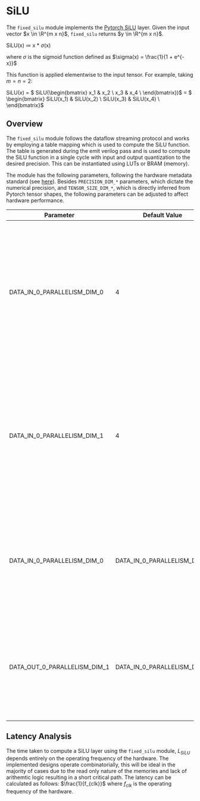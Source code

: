 
# SiLU

The `fixed_silu` module implements the [Pytorch SiLU](https://pytorch.org/docs/stable/generated/torch.nn.SiLU.html) layer. Given the input vector $x \in \R^{m x n}$, `fixed_silu` returns $y \in \R^{m x n}$. 

SiLU(x) $\coloneqq$ x * $\sigma$(x) 
  
where $\sigma$ is the sigmoid function defined as $\sigma(x) = \frac{1}{1 + e^{-x}}$

This function is applied elementwise to the input tensor. For example, taking $m = n = 2$:

SiLU($x$) = $ SiLU(\begin{bmatrix}
x_1 & x_2 \\
x_3 & x_4 \\
\end{bmatrix})$ = $ \begin{bmatrix} SiLU(x_1) & SiLU(x_2) \\
SiLU(x_3) & SiLU(x_4) \\
\end{bmatrix}$


## Overview

The `fixed_silu` module follows the dataflow streaming protocol and works by employing a table mapping which is used to compute the SiLU function. The table is generated during the emit verilog pass and is used to compute the SiLU function in a single cycle with input and output quantization to the desired precision. This can be instantiated using LUTs or BRAM (memory).


The module has the following parameters, following the hardware metadata standard (see [here](https://deepwok.github.io/mase/modules/api/analysis/add_metadata.html#add-hardware-metadata-analysis-pass)). Besides `PRECISION_DIM_*` parameters, which dictate the numerical precision, and `TENSOR_SIZE_DIM_*`, which is directly inferred from Pytorch tensor shapes, the following parameters can be adjusted to affect hardware performance.

| Parameter                    	| Default Value            	| Definition                                                                                                                                                                                                                                     	|
|------------------------------	|--------------------------	|------------------------------------------------------------------------------------------------------------------------------------------------------------------------------------------------------------------------------------------------	|
| DATA_IN_0_PARALLELISM_DIM_0  	| 4                        	| Number of elements per transaction at the input interface. Impacts the area usage by increasing the required FIFO length (only required with different input and output parallelisms)                                                                   |
| DATA_IN_0_PARALLELISM_DIM_1  	| 4                        	| Number of elements per transaction at the input interface. Impacts the area usage by increasing the required FIFO length (only required with different input and output parallelisms)                                                                      |
| DATA_IN_0_PARALLELISM_DIM_0  	| DATA_IN_0_PARALLELISM_DIM_0                        	| Number of elements per transaction at the output interface, this is what controls the number of read-only memories or LUTs that are instantiated.                                                                    |
| DATA_OUT_0_PARALLELISM_DIM_1       	| DATA_IN_0_PARALLELISM_DIM_1 	| Number of elements per transaction at the output interface, this is what controls the number of read-only memories or LUTs that are instantiated.                                                                                                                                     

## <a name="latency_analaysis"></a> Latency Analysis

The time taken to compute a SiLU layer using the `fixed_silu` module, $L_{SiLU}$ depends entirely on the operating frequency of the hardware. The implemented designs operate combinatorially, this will be ideal in the majority of cases due to the read only nature of the memories and lack of arithemtic logic resulting in a short critical path. The latency can be calculated as follows: $\frac{1}{f_{clk}}$ where $f_{clk}$ is the operating frequency of the hardware.